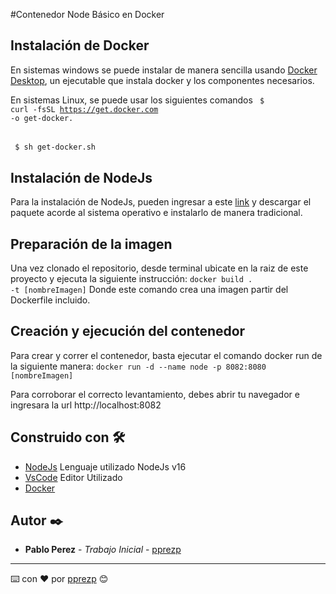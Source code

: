 #Contenedor Node Básico en Docker


## Instalación de Docker

En sistemas windows se puede instalar de manera sencilla usando [Docker Desktop](https://www.docker.com/products/docker-desktop/), un ejecutable que instala docker y los componentes necesarios.

En sistemas Linux, se puede usar los siguientes comandos
<code> $ curl -fsSL https://get.docker.com -o get-docker.</code>
######
<code> $ sh get-docker.sh </code>

## Instalación de NodeJs

Para la instalación de NodeJs, pueden ingresar a este [link](https://nodejs.org/en/download/) y descargar el paquete acorde al sistema operativo e instalarlo de manera tradicional.

## Preparación de la imagen

Una vez clonado el repositorio, desde terminal ubicate en la raiz de este proyecto y ejecuta la siguiente instrucción:
<code>docker build . -t [nombreImagen]</code>
Donde este comando crea una imagen partir del Dockerfile incluido.

## Creación y ejecución del contenedor

Para crear y correr el contenedor, basta ejecutar el comando docker run de la siguiente manera:
<code>docker run -d --name node -p 8082:8080 [nombreImagen]</code>

Para corroborar el correcto levantamiento, debes abrir tu navegador e ingresara la url http://localhost:8082

## Construido con 🛠️

* [NodeJs]() Lenguaje utilizado NodeJs v16
* [VsCode]() Editor Utilizado
* [Docker]() 

## Autor ✒️

* **Pablo Perez** - *Trabajo Inicial* - [pprezp](https://github.com/pprezp)

---
⌨️ con ❤️ por [pprezp](https://github.com/pprezp) 😊